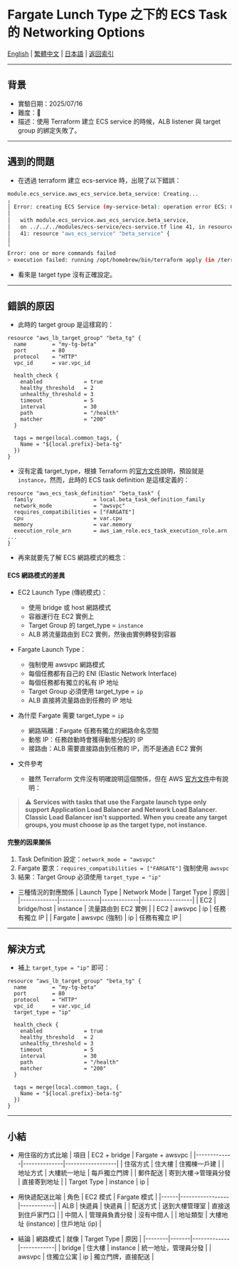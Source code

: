 # Fargate Lunch Type 之下的 ECS Task 的 Networking Options

[English](../en/04_ecs_service_target_group_type_setting.md) | [繁體中文](./04_ecs_service_target_group_type_setting.md) | [日本語](../ja/04_ecs_service_target_group_type_setting.md) | [返回索引](../README.md)

---

## 背景
- 實驗日期：2025/07/16
- 難度：🤬
- 描述：使用 Terraform 建立 ECS service 的時候，ALB listener 與 target group 的綁定失敗了。

---

## 遇到的問題

- 在透過 terraform 建立 ecs-service 時，出現了以下錯誤：

```bash
module.ecs_service.aws_ecs_service.beta_service: Creating...
╷
│ Error: creating ECS Service (my-service-beta): operation error ECS: CreateService, https response error StatusCode: 400, RequestID: 9d354d42-cfb1-4809-ab1e-dfffee5d0924, InvalidParameterException: The provided target group arn:aws:elasticloadbalancing:ap-northeast-1:362395300803:targetgroup/my-tg-beta/69604aca2eca0d4f has target type instance, which is incompatible with the awsvpc network mode specified in the task definition.
│
│   with module.ecs_service.aws_ecs_service.beta_service,
│   on ../../../modules/ecs-service/ecs-service.tf line 41, in resource "aws_ecs_service" "beta_service":
│   41: resource "aws_ecs_service" "beta_service" {
│
╵
Error: one or more commands failed
> execution failed: running /opt/homebrew/bin/terraform apply (in /terraform/stacks/dev/ecs-service): exit status 1
```
- 看來是 target type 沒有正確設定。

---

## 錯誤的原因

- 此時的 target group 是這樣寫的：
```hcl
resource "aws_lb_target_group" "beta_tg" {
  name        = "my-tg-beta"
  port        = 80
  protocol    = "HTTP"
  vpc_id      = var.vpc_id

  health_check {
    enabled             = true
    healthy_threshold   = 2
    unhealthy_threshold = 3
    timeout             = 5
    interval            = 30
    path                = "/health"
    matcher             = "200"
  }

  tags = merge(local.common_tags, {
    Name = "${local.prefix}-beta-tg"
  })
}
```
- 沒有定義 target_type，根據 Terraform 的[官方文件](https://registry.terraform.io/providers/hashicorp/aws/latest/docs/resources/lb_target_group)說明，預設就是 `instance`，然而，此時的 ECS task definition 是這樣定義的：

```hcl
resource "aws_ecs_task_definition" "beta_task" {
  family                   = local.beta_task_definition_family
  network_mode             = "awsvpc"
  requires_compatibilities = ["FARGATE"]
  cpu                      = var.cpu
  memory                   = var.memory
  execution_role_arn       = aws_iam_role.ecs_task_execution_role.arn
...
}
```

- 再來就要先了解 ECS 網路模式的概念：

#### ECS 網路模式的差異

- EC2 Launch Type (傳統模式)：
  - 使用 bridge 或 host 網路模式
  - 容器運行在 EC2 實例上
  - Target Group 的 target_type = `instance`
  - ALB 將流量路由到 EC2 實例，然後由實例轉發到容器

- Fargate Launch Type：
  - 強制使用 awsvpc 網路模式
  - 每個任務都有自己的 ENI (Elastic Network Interface)
  - 每個任務都有獨立的私有 IP 地址
  - Target Group 必須使用 target_type = `ip`
  - ALB 直接將流量路由到任務的 IP 地址

- 為什麼 Fargate 需要 target_type = `ip`
  - 網路隔離：Fargate 任務有獨立的網路命名空間
  - 動態 IP：任務啟動時會獲得動態分配的 IP
  - 接路由：ALB 需要直接路由到任務的 IP，而不是通過 EC2 實例

- 文件參考
  - 雖然 Terraform 文件沒有明確說明這個關係，但在 AWS [官方文件](https://docs.aws.amazon.com/AmazonECS/latest/developerguide/fargate-task-networking.html)中有說明：
> ⚠️ **Services with tasks that use the Fargate launch type only support Application Load Balancer and Network Load Balancer. Classic Load Balancer isn't supported. When you create any target groups, you must choose ip as the target type, not instance.**

#### 完整的因果關係

1. Task Definition 設定：`network_mode = "awsvpc"`
2. Fargate 要求：`requires_compatibilities = ["FARGATE"]` 強制使用 `awsvpc`
3. 結果：Target Group 必須使用 `target_type = "ip"`

- 三種情況的對應關係
  | Launch Type | Network Mode | Target Type | 原因              |
  |-------------|--------------|-------------|------------------|
  | EC2         | bridge/host  | instance    | 流量路由到 EC2 實例 |
  | EC2         | awsvpc       | ip          | 任務有獨立 IP      |
  | Fargate     | awsvpc (強制) | ip          | 任務有獨立 IP     |

---

## 解決方式
- 補上 `target_type = "ip"` 即可：

```hcl
resource "aws_lb_target_group" "beta_tg" {
  name        = "my-tg-beta"
  port        = 80
  protocol    = "HTTP"
  vpc_id      = var.vpc_id
  target_type = "ip"

  health_check {
    enabled             = true
    healthy_threshold   = 2
    unhealthy_threshold = 3
    timeout             = 5
    interval            = 30
    path                = "/health"
    matcher             = "200"
  }

  tags = merge(local.common_tags, {
    Name = "${local.prefix}-beta-tg"
  })
}
```

---

## 小結
- 用住宿的方式比喻
  | 項目          | EC2 + bridge | Fargate + awsvpc |
  |-------------|--------------|------------------|
  | 住宿方式        | 住大樓       | 住獨棟一戶建         |
  | 地址方式        | 大樓統一地址       | 每戶獨立門牌           |
  | 郵件配送        | 寄到大樓→管理員分發   | 直接寄到地址         |
  | Target Type | instance     | ip               |

- 用快遞配送比喻
  | 角色   | EC2 模式          | Fargate 模式 |
  |------|-----------------|------------|
  | ALB  | 快遞員          | 快遞員     |
  | 配送方式 | 送到大樓管理室         | 直接送到住戶家門口  |
  | 中間人  | 管理員負責分發      | 沒有中間人    |
  | 地址類型 | 大樓地址 (instance) | 住戶地址 (ip)  |

- 結論
  | 網路模式   | 就像    | Target Type | 原因         |
  |--------|-------|-------------|------------|
  | bridge | 住大樓   | instance    | 統一地址，管理員分發 |
  | awsvpc | 住獨立公寓 | ip          | 獨立門牌，直接配送  |
